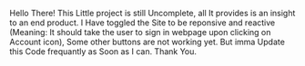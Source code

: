 Hello There!
This Little project is still Uncomplete, all It provides is an insight to an end product.
I Have toggled the Site to be reponsive and reactive (Meaning: It should take the user to sign in webpage upon clicking on Account icon), Some other buttons are not working yet.
But imma Update this Code frequantly as Soon as I can.
Thank You.
